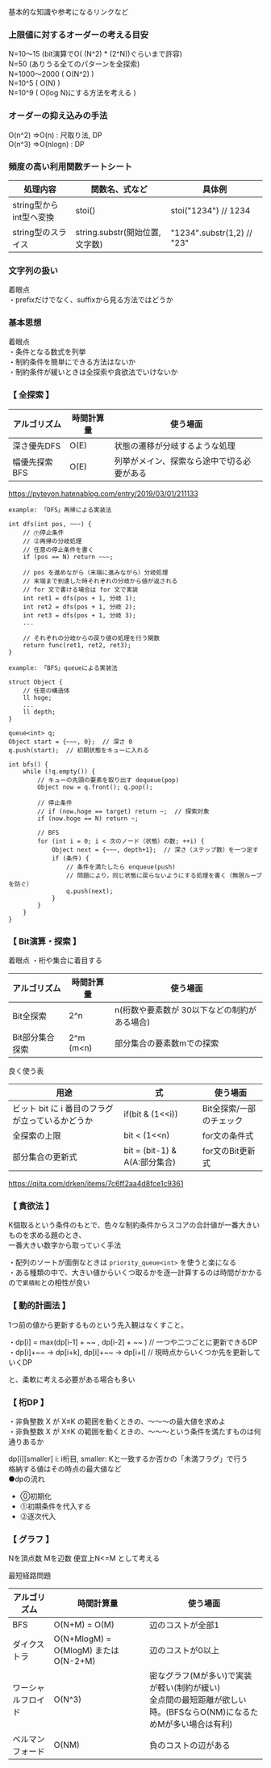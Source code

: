 基本的な知識や参考になるリンクなど

### 上限値に対するオーダーの考える目安

N=10～15 (bit演算でO( (N^2) * (2^N))ぐらいまで許容)   
N=50 (ありうる全てのパターンを全探索)    
N=1000～2000 ( O(N^2) )    
N=10^5 ( O(N) )    
N=10^9 ( O(log N)にする方法を考える )    


### オーダーの抑え込みの手法

O(n^2) ⇒O(n) : 尺取り法, DP   
O(n^3) ⇒O(nlogn) : DP      
   


### 頻度の高い利用関数チートシート

| 処理内容 | 関数名、式など | 具体例 |
| ---- | ---- | ---- |
| string型からint型へ変換 | stoi() | stoi("1234") // 1234  | 
| string型のスライス | string.substr(開始位置, 文字数) | "1234".substr(1,2) // "23" | 


### 文字列の扱い

着眼点  
・prefixだけでなく、suffixから見る方法ではどうか


### 基本思想

着眼点   
・条件となる数式を列挙  
・制約条件を簡単にできる方法はないか   
・制約条件が緩いときは全探索や貪欲法でいけないか      

### 【 全探索 】

| アルゴリズム | 時間計算量 | 使う場面 |
| ---- | ---- | ---- |
| 深さ優先DFS | O(E) | 状態の遷移が分岐するような処理 |
| 幅優先探索BFS | O(E) | 列挙がメイン、探索なら途中で切る必要がある |

https://pyteyon.hatenablog.com/entry/2019/03/01/211133   
```
example: 「DFS」再帰による実装法

int dfs(int pos, ~~~) {
    // ⓵停止条件
    // ⓶再帰の分岐処理
    // 任意の停止条件を書く
    if (pos == N) return ~~~;

    // pos を進めながら（末端に進みながら）分岐処理
    // 末端まで到達した時それぞれの分岐から値が返される
    // for 文で書ける場合は for 文で実装
    int ret1 = dfs(pos + 1, 分岐 1);
    int ret2 = dfs(pos + 1, 分岐 2);
    int ret3 = dfs(pos + 1, 分岐 3);
    ...

    // それぞれの分岐からの戻り値の処理を行う関数
    return func(ret1, ret2, ret3);
}
```

```
example: 「BFS」queueによる実装法

struct Object {
    // 任意の構造体
    ll hoge;
    ...
    ll depth;
}

queue<int> q;
Object start = {~~~, 0};  // 深さ 0
q.push(start);  // 初期状態をキューに入れる

int bfs() {
    while (!q.empty()) {
        // キューの先頭の要素を取り出す dequeue(pop)
        Object now = q.front(); q.pop();

        // 停止条件
        // if (now.hoge == target) return ~;  // 探索対象
        if (now.hoge == N) return ~;

        // BFS
        for (int i = 0; i < 次のノード（状態）の数; ++i) {
            Object next = {~~~, depth+1};  // 深さ（ステップ数）を一つ足す
            if (条件) {
                // 条件を満たしたら enqueue(push)
                // 問題により，同じ状態に戻らないようにする処理を書く（無限ループを防ぐ）
                q.push(next);
            }
        }
    }
}
```

### 【 Bit演算・探索 】

着眼点
・桁や集合に着目する


| アルゴリズム | 時間計算量 | 使う場面 |
| ---- | ---- | ---- |
| Bit全探索 | 2^n | n(桁数や要素数が 30以下などの制約がある場合) |
| Bit部分集合探索 | 2^m (m<n) | 部分集合の要素数mでの探索 |


良く使う表   

| 用途 | 式 | 使う場面 |
| ---- | ---- | ---- |
| ビット bit に i 番目のフラグが立っているかどうか  |  if(bit & (1<<i))  | Bit全探索/一部のチェック |
| 全探索の上限  |  bit < (1<<n) | for文の条件式 |
| 部分集合の更新式 | bit = (bit-1) & A(A:部分集合) | for文のBit更新式 |
   
   
https://qiita.com/drken/items/7c6ff2aa4d8fce1c9361    


### 【 貪欲法 】

K個取るという条件のもとで、色々な制約条件からスコアの合計値が一番大きいものを求める題のとき、   
一番大きい数字から取っていく手法   
   
・配列のソートが面倒なときは `priority_queue<int>` を使うと楽になる   
・ある種類の中で、大きい値からいくつ取るかを逐一計算するのは時間がかかるので`累積和`との相性が良い   

   
   
      
### 【 動的計画法 】

1つ前の値から更新するものという先入観はなくすこと。

・dp[i] = max(dp[i-1] + ~~ , dp[i-2] + ~~ )  // 一つや二つごとに更新できるDP    
・dp[i]+~~ → dp[i+k], dp[i]+~~ → dp[i+l]   // 現時点からいくつか先を更新していくDP   

と、柔軟に考える必要がある場合も多い     


### 【 桁DP 】
・非負整数 X が X≤K の範囲を動くときの、〜〜〜の最大値を求めよ     
・非負整数 X が X≤K の範囲を動くときの、〜〜〜という条件を満たすものは何通りあるか   

dp[i][smaller]  i: i桁目,  smaller: Kと一致するか否かの「未満フラグ」で行う   
格納する値はその時点の最大値など    
●dpの流れ   
 * ⓪初期化   
 * ⓵初期条件を代入する  
 * ⓶逐次代入   


### 【 グラフ 】
Nを頂点数 Mを辺数 便宜上N<=M として考える  
  
最短経路問題


| アルゴリズム | 時間計算量 | 使う場面 |
| ---- | ---- | ---- |
|  BFS  |  O(N+M) = O(M)  | 辺のコストが全部1 |
|  ダイクストラ  |  O(N+MlogM) = O(MlogM) または O(N-2+M) | 辺のコストが0以上 |
|  ワーシャルフロイド  |  O(N^3)  | 密なグラフ(Mが多い)で実装が軽い(制約が緩い) <br> 全点間の最短距離が欲しい時。(BFSならO(NM)になるためMが多い場合は有利) |
|  ベルマンフォード  |  O(NM)  | 負のコストの辺がある |
